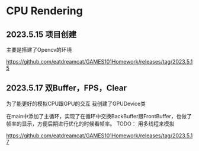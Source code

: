 # CPU Rendering

## 2023.5.15 项目创建

主要是搭建了Opencv的环境

https://github.com/eatdreamcat/GAMES101Homework/releases/tag/2023.5.15

## 2023.5.17 双Buffer，FPS，Clear

为了能更好的模拟CPU跟GPU的交互
我创建了GPUDevice类

在main中添加了主循环，实现了在循环中交换BackBuffer跟FrontBuffer，也做了帧率的显示，方便后期进行优化的时候看帧率。
TODO：
 用多线程来模拟

https://github.com/eatdreamcat/GAMES101Homework/releases/tag/2023.5.17